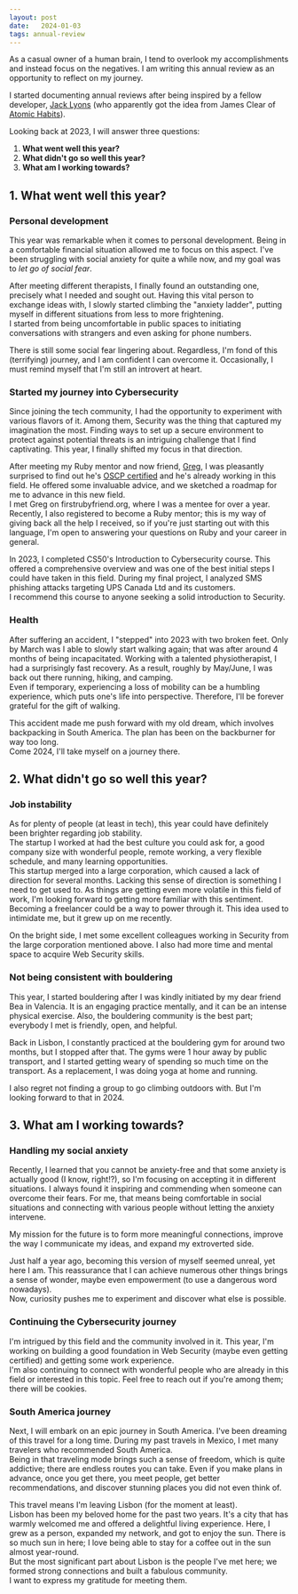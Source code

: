 ```yaml
---
layout: post
date:   2024-01-03
tags: annual-review
---
```

As a casual owner of a human brain, I tend to overlook my accomplishments and instead focus on the negatives. I am writing this annual review as an opportunity to reflect on my journey.

I started documenting annual reviews after being inspired by a fellow developer, [Jack Lyons](https://jacklyons.me) (who apparently got the idea from James Clear of [Atomic Habits](https://jamesclear.com/atomic-habits)).

Looking back at 2023, I will answer three questions:
1. **What went well this year?**
2. **What didn't go so well this year?**
3. **What am I working towards?**


## 1. What went well this year?
### Personal development
This year was remarkable when it comes to personal development. Being in a comfortable financial situation allowed me to focus on this aspect. I've been struggling with social anxiety for quite a while now, and my goal was to *let go of social fear*.    

After meeting different therapists, I finally found an outstanding one, precisely what I needed and sought out. Having this vital person to exchange ideas with, I slowly started climbing the "anxiety ladder", putting myself in different situations from less to more frightening.   
I started from being uncomfortable in public spaces to initiating conversations with strangers and even asking for phone numbers.  

There is still some social fear lingering about. Regardless, I'm fond of this (terrifying) journey, and I am confident I can overcome it. Occasionally, I must remind myself that I'm still an introvert at heart.

### Started my journey into Cybersecurity
Since joining the tech community, I had the opportunity to experiment with various flavors of it. Among them, Security was the thing that captured my imagination the most. Finding ways to set up a secure environment to protect against potential threats is an intriguing challenge that I find captivating. This year, I finally shifted my focus in that direction.    

After meeting my Ruby mentor and now friend, [Greg](https://greg.molnar.io/), I was pleasantly surprised to find out he's [OSCP certified](https://en.wikipedia.org/wiki/Offensive_Security_Certified_Professional) and he's already working in this field. He offered some invaluable advice, and we sketched a roadmap for me to advance in this new field.    
I met Greg on firstrubyfriend.org, where I was a mentee for over a year. Recently, I also registered to become a Ruby mentor; this is my way of giving back all the help I received, so if you're just starting out with this language, I'm open to answering your questions on Ruby and your career in general.

In 2023, I completed CS50's Introduction to Cybersecurity course. This offered a comprehensive overview and was one of the best initial steps I could have taken in this field. During my final project, I analyzed SMS phishing attacks targeting UPS Canada Ltd and its customers.     
I recommend this course to anyone seeking a solid introduction to Security.

### Health
After suffering an accident, I "stepped" into 2023 with two broken feet. Only by March was I able to slowly start walking again; that was after around 4 months of being incapacitated. Working with a talented physiotherapist, I had a surprisingly fast recovery. As a result, roughly by May/June, I was back out there running, hiking, and camping.   
Even if temporary, experiencing a loss of mobility can be a humbling experience, which puts one's life into perspective. Therefore, I'll be forever grateful for the gift of walking.    

This accident made me push forward with my old dream, which involves backpacking in South America. The plan has been on the backburner for way too long.    
Come 2024, I'll take myself on a journey there.



## 2. What didn't go so well this year?
### Job instability
As for plenty of people (at least in tech), this year could have definitely been brighter regarding job stability.   
The startup I worked at had the best culture you could ask for, a good company size with wonderful people, remote working, a very flexible schedule, and many learning opportunities.    
This startup merged into a large corporation, which caused a lack of direction for several months. Lacking this sense of direction is something I need to get used to. As things are getting even more volatile in this field of work, I'm looking forward to getting more familiar with this sentiment. Becoming a freelancer could be a way to power through it. This idea used to intimidate me, but it grew up on me recently.

On the bright side, I met some excellent colleagues working in Security from the large corporation mentioned above. I also had more time and mental space to acquire Web Security skills.

### Not being consistent with bouldering
This year, I started bouldering after I was kindly initiated by my dear friend Bea in Valencia. It is an engaging practice mentally, and it can be an intense physical exercise. Also, the bouldering community is the best part; everybody I met is friendly, open, and helpful.   

Back in Lisbon, I constantly practiced at the bouldering gym for around two months, but I stopped after that. The gyms were 1 hour away by public transport, and I started getting weary of spending so much time on the transport. As a replacement, I was doing yoga at home and running.   

I also regret not finding a group to go climbing outdoors with. But I'm looking forward to that in 2024.



## 3. What am I working towards?
### Handling my social anxiety
Recently, I learned that you cannot be anxiety-free and that some anxiety is actually good (I know, right!?), so I'm focusing on accepting it in different situations. I always found it inspiring and commending when someone can overcome their fears. For me, that means being comfortable in social situations and connecting with various people without letting the anxiety intervene.    

My mission for the future is to form more meaningful connections, improve the way I communicate my ideas, and expand my extroverted side.  

Just half a year ago, becoming this version of myself seemed unreal, yet here I am. This reassurance that I can achieve numerous other things brings a sense of wonder, maybe even empowerment (to use a dangerous word nowadays).    
Now, curiosity pushes me to experiment and discover what else is possible.

### Continuing the Cybersecurity journey
I'm intrigued by this field and the community involved in it. This year, I'm working on building a good foundation in Web Security (maybe even getting certified) and getting some work experience.    
I'm also continuing to connect with wonderful people who are already in this field or interested in this topic. Feel free to reach out if you're among them; there will be cookies.

### South America journey

Next, I will embark on an epic journey in South America. I've been dreaming of this travel for a long time. During my past travels in Mexico, I met many travelers who recommended South America.   
Being in that traveling mode brings such a sense of freedom, which is quite addictive; there are endless routes you can take. Even if you make plans in advance, once you get there, you meet people, get better recommendations, and discover stunning places you did not even think of.

This travel means I'm leaving Lisbon (for the moment at least).    
Lisbon has been my beloved home for the past two years. It's a city that has warmly welcomed me and offered a delightful living experience. Here, I grew as a person, expanded my network, and got to enjoy the sun. There is so much sun in here; I love being able to stay for a coffee out in the sun almost year-round.   
But the most significant part about Lisbon is the people I've met here; we formed strong connections and built a fabulous community.   
I want to express my gratitude for meeting them.

